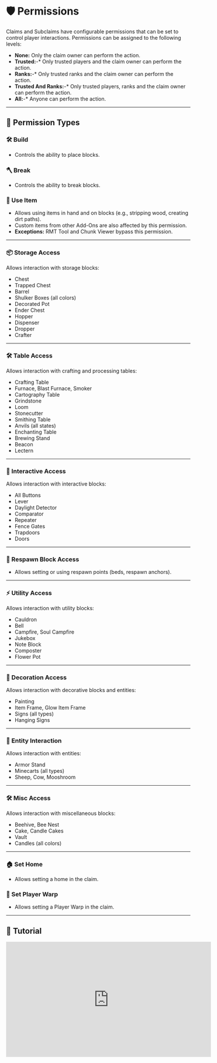 # 🛡️ Permissions

Claims and Subclaims have configurable permissions that can be set to control player interactions. Permissions can be assigned to the following levels:

- **None:** Only the claim owner can perform the action.
- **Trusted:**-* Only trusted players and the claim owner can perform the action.
- **Ranks:**-* Only trusted ranks and the claim owner can perform the action.
- **Trusted And Ranks:**-* Only trusted players, ranks and the claim owner can perform the action.
- **All:**-* Anyone can perform the action.

---

## 🔑 Permission Types

### 🛠️ Build

- Controls the ability to place blocks.

### 🪓 Break

- Controls the ability to break blocks.

### 🎯 Use Item

- Allows using items in hand and on blocks (e.g., stripping wood, creating dirt paths).
- Custom items from other Add-Ons are also affected by this permission.
- **Exceptions:** RMT Tool and Chunk Viewer bypass this permission.

---

### 📦 Storage Access

Allows interaction with storage blocks:

- Chest
- Trapped Chest
- Barrel
- Shulker Boxes (all colors)
- Decorated Pot
- Ender Chest
- Hopper
- Dispenser
- Dropper
- Crafter

---

### 🛠️ Table Access

Allows interaction with crafting and processing tables:

- Crafting Table
- Furnace, Blast Furnace, Smoker
- Cartography Table
- Grindstone
- Loom
- Stonecutter
- Smithing Table
- Anvils (all states)
- Enchanting Table
- Brewing Stand
- Beacon
- Lectern

---

### 🔄 Interactive Access

Allows interaction with interactive blocks:

- All Buttons
- Lever
- Daylight Detector
- Comparator
- Repeater
- Fence Gates
- Trapdoors
- Doors

---

### 🛌 Respawn Block Access

- Allows setting or using respawn points (beds, respawn anchors).

---

### ⚡ Utility Access

Allows interaction with utility blocks:

- Cauldron
- Bell
- Campfire, Soul Campfire
- Jukebox
- Note Block
- Composter
- Flower Pot

---

### 🎨 Decoration Access

Allows interaction with decorative blocks and entities:

- Painting
- Item Frame, Glow Item Frame
- Signs (all types)
- Hanging Signs

---

### 🧍 Entity Interaction

Allows interaction with entities:

- Armor Stand
- Minecarts (all types)
- Sheep, Cow, Mooshroom

---

### 🛠️ Misc Access

Allows interaction with miscellaneous blocks:

- Beehive, Bee Nest
- Cake, Candle Cakes
- Vault
- Candles (all colors)

---

### 🏠 Set Home

- Allows setting a home in the claim.

### 📍 Set Player Warp

- Allows setting a Player Warp in the claim.

---

## 🎥 Tutorial

<iframe width="560" height="315" src="https://www.youtube.com/embed/bCRWqv-WTo0?si=guWJc7PsdlaWYhyj&amp;start=626" title="Permissions Tutorial" frameborder="0" allow="accelerometer; autoplay; clipboard-write; encrypted-media; gyroscope; picture-in-picture; web-share" referrerpolicy="strict-origin-when-cross-origin" allowfullscreen></iframe>
